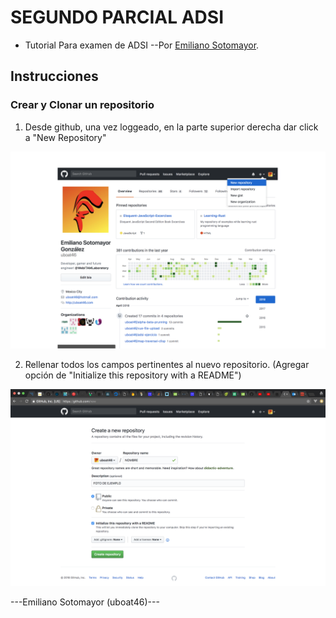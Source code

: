 # SEGUNDO PARCIAL ADSI
* Tutorial Para examen de ADSI
--Por [Emiliano Sotomayor](https://uboat46.com/).

## Instrucciones

### Crear y Clonar un repositorio

1. Desde github, una vez loggeado, en la parte superior derecha dar click a "New Repository"

![Crear un nuevo repositorio](./images/newRepo.png)

2. Rellenar todos los campos pertinentes al nuevo repositorio. (Agregar opción de "Initialize this repository with a README")

![Configurando Repositorio](./images/createRepo.png)

 ---Emiliano Sotomayor (uboat46)--- 


